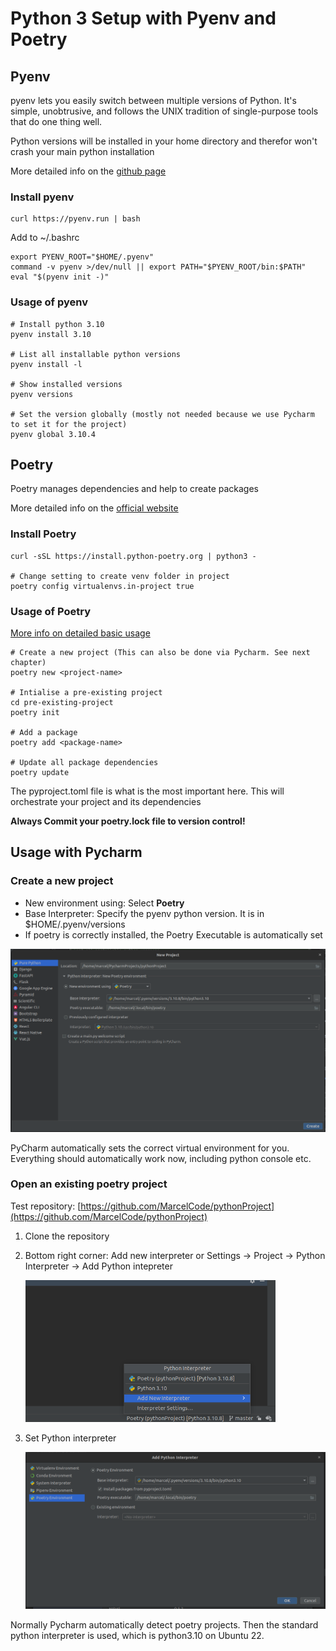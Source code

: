 # Python 3 Setup with Pyenv and Poetry

## Pyenv

pyenv lets you easily switch between multiple versions of Python. It's simple, unobtrusive, and follows the UNIX
tradition of single-purpose tools that do one thing well.

Python versions will be installed in your home directory and therefor won't crash your main python installation

More detailed info on the [github page](https://github.com/pyenv/pyenv)

### Install pyenv

```shell
curl https://pyenv.run | bash
```

Add to ~/.bashrc

```shell
export PYENV_ROOT="$HOME/.pyenv"
command -v pyenv >/dev/null || export PATH="$PYENV_ROOT/bin:$PATH"
eval "$(pyenv init -)"
```

### Usage of pyenv

```shell
# Install python 3.10
pyenv install 3.10

# List all installable python versions
pyenv install -l

# Show installed versions
pyenv versions

# Set the version globally (mostly not needed because we use Pycharm to set it for the project)
pyenv global 3.10.4
```

## Poetry

Poetry manages dependencies and help to create packages

More detailed info on the [official website](https://python-poetry.org/)

### Install Poetry

```shell
curl -sSL https://install.python-poetry.org | python3 -

# Change setting to create venv folder in project
poetry config virtualenvs.in-project true
```

### Usage of Poetry

[More info on detailed basic usage](https://python-poetry.org/docs/basic-usage/)

```shell
# Create a new project (This can also be done via Pycharm. See next chapter)
poetry new <project-name>

# Intialise a pre-existing project
cd pre-existing-project
poetry init

# Add a package
poetry add <package-name>

# Update all package dependencies
poetry update
```

The pyproject.toml file is what is the most important here. This will orchestrate your project and its dependencies

**Always Commit your poetry.lock file to version control!**

## Usage with Pycharm

### Create a new project

- New environment using: Select **Poetry**
- Base Interpreter: Specify the pyenv python version. It is in $HOME/.pyenv/versions
- If poetry is correctly installed, the Poetry Executable is automatically set

<img src="img/create_poetry_project.png" width="800">

PyCharm automatically sets the correct virtual environment for you. Everything should automatically work now, including
python console etc.

### Open an existing poetry project

Test repository: [https://github.com/MarcelCode/pythonProject](https://github.com/MarcelCode/pythonProject)

1. Clone the repository
2. Bottom right corner: Add new interpreter or Settings -> Project -> Python Interpreter ->  Add Python intepreter

    <img src="img/add_new_interpreter.png" width="400">

3. Set Python interpreter

    <img src="img/existing_project_poetry.png" width="800">

Normally Pycharm automatically detect poetry projects. Then the standard python interpreter is used, which is python3.10
on Ubuntu 22.